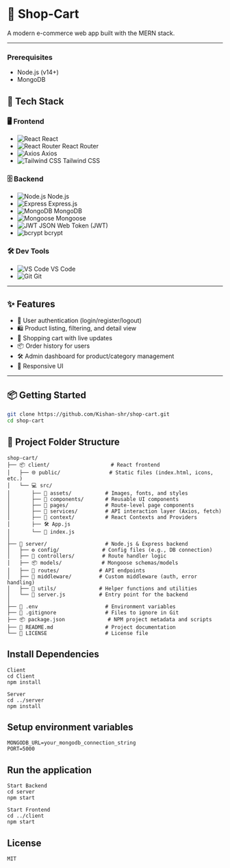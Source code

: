 # 🛒 Shop-Cart

A modern e-commerce web app built with the MERN stack.

---
### Prerequisites

- Node.js (v14+)
- MongoDB

## 🚀 Tech Stack

### 🖥️ Frontend
- ![React](https://img.shields.io/badge/React-20232A?logo=react&logoColor=61DAFB) React
- ![React Router](https://img.shields.io/badge/React_Router-CA4245?logo=react-router&logoColor=fff) React Router
- ![Axios](https://img.shields.io/badge/Axios-5A29E4?logo=axios&logoColor=fff) Axios
- ![Tailwind CSS](https://img.shields.io/badge/Tailwind_CSS-38B2AC?logo=tailwind-css&logoColor=fff) Tailwind CSS

### 🗄️ Backend
- ![Node.js](https://img.shields.io/badge/Node.js-339933?logo=node.js&logoColor=fff) Node.js
- ![Express](https://img.shields.io/badge/Express-000?logo=express&logoColor=fff) Express.js
- ![MongoDB](https://img.shields.io/badge/MongoDB-4EA94B?logo=mongodb&logoColor=fff) MongoDB
- ![Mongoose](https://img.shields.io/badge/Mongoose-880000?logo=mongoose&logoColor=fff) Mongoose
- ![JWT](https://img.shields.io/badge/JWT-000?logo=jsonwebtokens) JSON Web Token (JWT)
- ![bcrypt](https://img.shields.io/badge/bcrypt-004488?logo=lock&logoColor=fff) bcrypt

### 🛠️ Dev Tools
- ![VS Code](https://img.shields.io/badge/VS_Code-007ACC?logo=visual-studio-code&logoColor=fff) VS Code
- ![Git](https://img.shields.io/badge/Git-F05032?logo=git&logoColor=fff) Git

---

## ✨ Features

- 🔐 User authentication (login/register/logout)
- 🛍️ Product listing, filtering, and detail view
- 🛒 Shopping cart with live updates
- 📦 Order history for users
- 🛠️ Admin dashboard for product/category management
- 📱 Responsive UI

---

## 📦 Getting Started

```sh
git clone https://github.com/Kishan-shr/shop-cart.git
cd shop-cart
```

## 📁 Project Folder Structure
```
shop-cart/
├── 📦 client/                    # React frontend
│   ├── 🌐 public/                # Static files (index.html, icons, etc.)
│   └── 💻 src/
│       ├── 🎨 assets/           # Images, fonts, and styles
│       ├── 🧩 components/       # Reusable UI components
│       ├── 📄 pages/            # Route-level page components
│       ├── 🔌 services/         # API interaction layer (Axios, fetch)
│       ├── 🧠 context/          # React Contexts and Providers
│       ├── 🛠️ App.js
│       └── 🧬 index.js
│
├── 🔧 server/                   # Node.js & Express backend
│   ├── ⚙️ config/              # Config files (e.g., DB connection)
│   ├── 🧠 controllers/         # Route handler logic
│   ├── 📦 models/             # Mongoose schemas/models
│   ├── 🚏 routes/             # API endpoints
│   ├── 🧰 middleware/         # Custom middleware (auth, error handling)
│   ├── 🧪 utils/              # Helper functions and utilities
│   └── 🚀 server.js           # Entry point for the backend
│
├── 🔐 .env                      # Environment variables
├── 📄 .gitignore                # Files to ignore in Git
├── 📦 package.json              # NPM project metadata and scripts
├── 📘 README.md                 # Project documentation
└── 🪪 LICENSE                   # License file
```

## Install Dependencies
```
Client
cd Client
npm install

Server
cd ../server
npm install

```
## Setup environment variables

```Create a .env file in the server directory:
MONGODB_URL=your_mongodb_connection_string
PORT=5000
```
## Run the application
```
Start Backend
cd server
npm start

Start Frontend
cd ../client
npm start

```
## License
```
MIT
```


